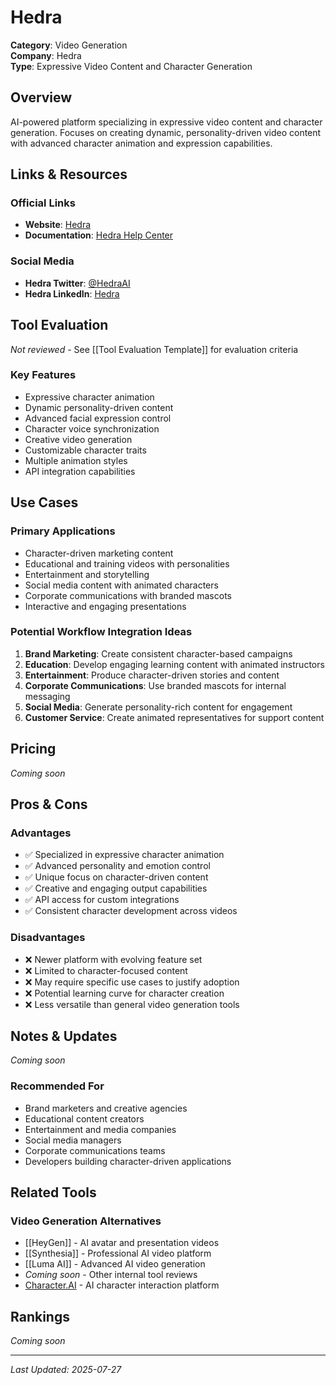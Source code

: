 # Hedra

**Category**: Video Generation  
**Company**: Hedra  
**Type**: Expressive Video Content and Character Generation  

## Overview

AI-powered platform specializing in expressive video content and character generation. Focuses on creating dynamic, personality-driven video content with advanced character animation and expression capabilities.

## Links & Resources

### Official Links
- **Website**: [Hedra](https://hedra.com/)
- **Documentation**: [Hedra Help Center](https://help.hedra.com/)

### Social Media
- **Hedra Twitter**: [@HedraAI](https://twitter.com/HedraAI)
- **Hedra LinkedIn**: [Hedra](https://www.linkedin.com/company/hedra-ai/)

## Tool Evaluation

*Not reviewed* - See [[Tool Evaluation Template]] for evaluation criteria

### Key Features
- Expressive character animation
- Dynamic personality-driven content
- Advanced facial expression control
- Character voice synchronization
- Creative video generation
- Customizable character traits
- Multiple animation styles
- API integration capabilities

## Use Cases

### Primary Applications
- Character-driven marketing content
- Educational and training videos with personalities
- Entertainment and storytelling
- Social media content with animated characters
- Corporate communications with branded mascots
- Interactive and engaging presentations

### Potential Workflow Integration Ideas
1. **Brand Marketing**: Create consistent character-based campaigns
2. **Education**: Develop engaging learning content with animated instructors
3. **Entertainment**: Produce character-driven stories and content
4. **Corporate Communications**: Use branded mascots for internal messaging
5. **Social Media**: Generate personality-rich content for engagement
6. **Customer Service**: Create animated representatives for support content

## Pricing

*Coming soon*

## Pros & Cons

### Advantages
- ✅ Specialized in expressive character animation
- ✅ Advanced personality and emotion control
- ✅ Unique focus on character-driven content
- ✅ Creative and engaging output capabilities
- ✅ API access for custom integrations
- ✅ Consistent character development across videos

### Disadvantages
- ❌ Newer platform with evolving feature set
- ❌ Limited to character-focused content
- ❌ May require specific use cases to justify adoption
- ❌ Potential learning curve for character creation
- ❌ Less versatile than general video generation tools

## Notes & Updates

*Coming soon*

### Recommended For
- Brand marketers and creative agencies
- Educational content creators
- Entertainment and media companies
- Social media managers
- Corporate communications teams
- Developers building character-driven applications

## Related Tools

### Video Generation Alternatives
- [[HeyGen]] - AI avatar and presentation videos
- [[Synthesia]] - Professional AI video platform
- [[Luma AI]] - Advanced AI video generation
- *Coming soon* - Other internal tool reviews
- [Character.AI](https://character.ai) - AI character interaction platform

## Rankings

*Coming soon*

---

*Last Updated: 2025-07-27*